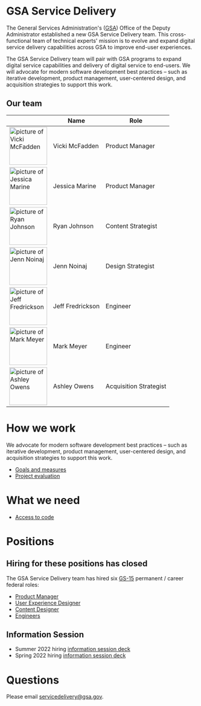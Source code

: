 # GSA Service Delivery

The General Services Administration's ([GSA](https://www.gsa.gov/)) Office of the Deputy Administrator established a new GSA Service Delivery team. This cross-functional team of technical experts' mission is to evolve and expand digital service delivery capabilities across GSA to improve end-user experiences.

The GSA Service Delivery team will pair with GSA programs to expand digital service capabilities and delivery of digital service to end-users. We will advocate for modern software development best practices – such as iterative development, product management, user-centered design, and acquisition strategies to support this work.

## Our team
|  | Name | Role |
| --- | --- | --- |
| <img src="https://user-images.githubusercontent.com/6501138/192803737-7368d567-d720-411c-b49c-5acbcddd118c.png" alt="picture of Vicki McFadden" width="100" height="100"> | Vicki McFadden | Product Manager |
| <img src="https://user-images.githubusercontent.com/6501138/192805221-1d0f49fe-51dd-48e1-98f6-c82408282410.png" alt="picture of Jessica Marine" width="100" height="100"> | Jessica Marine | Product Manager |
| <img src="https://user-images.githubusercontent.com/6501138/192805889-95bc7dc8-3b12-492e-a7eb-3ecb2d2fac27.png" alt="picture of Ryan Johnson" width="100" height="100"> | Ryan Johnson | Content Strategist |
| <a href="https://user-images.githubusercontent.com/6501138/192807385-86519c85-da0d-4822-88ae-172a1c36967f.png"><img src="https://user-images.githubusercontent.com/6501138/192804979-d26335b2-35e8-4ca6-babc-d1da0f27fead.png" alt="picture of Jenn Noinaj" width="100" height="100"></a> | Jenn Noinaj | Design Strategist |
| <img src="https://user-images.githubusercontent.com/6501138/192805117-edd740f6-65a2-4eb5-98e0-006ca69363fe.png" alt="picture of Jeff Fredrickson" width="100" height="100"> | Jeff Fredrickson | Engineer |
| <img src="https://user-images.githubusercontent.com/6501138/192805382-54c150d7-0ca7-4505-9de9-2e474b500b52.png" alt="picture of Mark Meyer" width="100" height="100"> | Mark Meyer | Engineer |
| <img src="https://user-images.githubusercontent.com/6501138/192805611-fe020957-226f-4c65-844c-6536caa47ebf.png" alt="picture of Ashley Owens" width="100" height="100"> | Ashley Owens | Acquisition Strategist |

# How we work

We advocate for modern software development best practices – such as iterative development, product management, user-centered design, and acquisition strategies to support this work.

- [Goals and measures](Goals_Measures.md)
- [Project evaluation](Project_evaluation.md)

# What we need

- [Access to code](Working_on_Your_Code.md)

# Positions

## Hiring for these positions has closed

The GSA Service Delivery team has hired six [GS-15](https://www.opm.gov/policy-data-oversight/pay-leave/salaries-wages/2022/general-schedule/) permanent / career federal roles:

- [Product Manager](team/Product_Manager.md)
- [User Experience Designer](team/User_Experience_Designer.md)
- [Content Designer](team/Content_Designer.md)
- [Engineers](team/engineers.md)


## Information Session

- Summer 2022 hiring [information session deck](https://github.com/GSA/service-delivery/blob/main/team/GSA%20Service%20Delivery%20_%20Info%20Session%20_%20Aug%202022.pdf)
- Spring 2022 hiring [information session deck](team/GSA_Service_Delivery_Info_Session.pdf)

# Questions

Please email [servicedelivery@gsa.gov](mailto:servicedelivery@gsa.gov).

